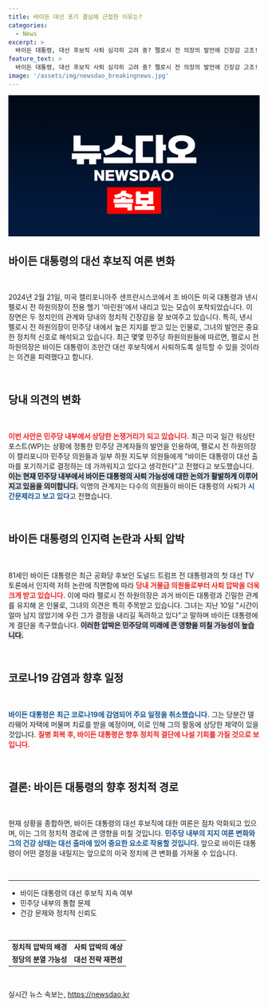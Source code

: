 ```yaml
---
title: 바이든 대선 포기 결심에 근접한 이유는?
categories:
  - News
excerpt: >
  바이든 대통령, 대선 후보직 사퇴 심각히 고려 중? 펠로시 전 의장의 발언에 긴장감 고조! 민주당 내 압박이 커지고 있는 가운데, 81세의 바이든은 코로나19로 일정 취소 후 깊은 고민의 시간을 가지게 될까?
feature_text: >
  바이든 대통령, 대선 후보직 사퇴 심각히 고려 중? 펠로시 전 의장의 발언에 긴장감 고조! 민주당 내 압박이 커지고 있는 가운데, 81세의 바이든은 코로나19로 일정 취소 후 깊은 고민의 시간을 가지게 될까?
image: '/assets/img/newsdao_breakingnews.jpg'
---
```


<p><img src="/assets/img/newsdao_breakingnews.jpg" alt="cryptoinkorea 속보" /></p>

<h2 data-ke-size="size26">바이든 대통령의 대선 후보직 여론 변화</h2>

<p data-ke-size="size16">&nbsp;</p>

<p data-ke-size="size16">2024년 2월 21일, 미국 캘리포니아주 샌프란시스코에서 조 바이든 미국 대통령과 낸시 펠로시 전 하원의장이 전용 헬기 '마린원'에서 내리고 있는 모습이 포착되었습니다. 이 장면은 두 정치인의 관계와 당내의 정치적 긴장감을 잘 보여주고 있습니다. 특히, 낸시 펠로시 전 하원의장이 민주당 내에서 높은 지지를 받고 있는 인물로, 그녀의 발언은 중요한 정치적 신호로 해석되고 있습니다. 최근 몇몇 민주당 하원의원들에 따르면, 펠로시 전 하원의장은 바이든 대통령이 조만간 대선 후보직에서 사퇴하도록 설득할 수 있을 것이라는 의견을 피력했다고 합니다.</p>

<p data-ke-size="size16">&nbsp;</p>

<h2 data-ke-size="size26">당내 의견의 변화</h2>

<p data-ke-size="size16">&nbsp;</p>

<p data-ke-size="size16"><b><span style="color: #ee2323;">이번 사안은 민주당 내부에서 상당한 논쟁거리가 되고 있습니다.</span></b> 최근 미국 일간 워싱턴포스트(WP)는 상황에 정통한 민주당 관계자들의 발언을 인용하여, 펠로시 전 하원의장이 캘리포니아 민주당 의원들과 일부 하원 지도부 의원들에게 "바이든 대통령이 대선 출마를 포기하기로 결정하는 데 가까워지고 있다고 생각한다"고 전했다고 보도했습니다. <b><span style="background-color: #21538527;">이는 현재 민주당 내부에서 바이든 대통령의 사퇴 가능성에 대한 논의가 활발하게 이루어지고 있음을 의미합니다.</span></b> 익명의 관계자는 다수의 의원들이 바이든 대통령의 사퇴가 <b><span style="color: #1a5490;">시간문제라고 보고 있다</span></b>고 전했습니다.</p>

<p data-ke-size="size16">&nbsp;</p>

<h2 data-ke-size="size26">바이든 대통령의 인지력 논란과 사퇴 압박</h2>

<p data-ke-size="size16">&nbsp;</p>

<p data-ke-size="size16">81세인 바이든 대통령은 최근 공화당 후보인 도널드 트럼프 전 대통령과의 첫 대선 TV 토론에서 인지력 저하 논란에 직면함에 따라 <b><span style="color: #ee2323;">당내 거물급 의원들로부터 사퇴 압박을 더욱 크게 받고 있습니다.</span></b> 이에 따라 펠로시 전 하원의장은 과거 바이든 대통령과 긴밀한 관계를 유지해 온 인물로, 그녀의 의견은 특히 주목받고 있습니다. 그녀는 지난 10일 "시간이 얼마 남지 않았기에 우린 그가 결정을 내리길 독려하고 있다"고 말하며 바이든 대통령에게 결단을 촉구했습니다. <b><span style="background-color: #21538527;">이러한 압박은 민주당의 미래에 큰 영향을 미칠 가능성이 높습니다.</span></b> </p>

<p data-ke-size="size16">&nbsp;</p>

<h2 data-ke-size="size26">코로나19 감염과 향후 일정</h2>

<p data-ke-size="size16">&nbsp;</p>

<p data-ke-size="size16"><b><span style="color: #1a5490;">바이든 대통령은 최근 코로나19에 감염되어 주요 일정을 취소했습니다.</span></b> 그는 당분간 델라웨어 자택에 머물며 치료를 받을 예정이며, 이로 인해 그의 활동에 상당한 제약이 있을 것입니다. <b><span style="color: #ee2323;">질병 회복 후, 바이든 대통령은 향후 정치적 결단에 나설 기회를 가질 것으로 보입니다.</span></b> </p>

<p data-ke-size="size16">&nbsp;</p>

<h2 data-ke-size="size26">결론: 바이든 대통령의 향후 정치적 경로</h2>

<p data-ke-size="size16">&nbsp;</p>

<p data-ke-size="size16">현재 상황을 종합하면, 바이든 대통령의 대선 후보직에 대한 여론은 점차 악화되고 있으며, 이는 그의 정치적 경로에 큰 영향을 미칠 것입니다. <b><span style="color: #1a5490;">민주당 내부의 지지 여론 변화와 그의 건강 상태는 대선 출마에 있어 중요한 요소로 작용할 것입니다.</span></b> 앞으로 바이든 대통령이 어떤 결정을 내릴지는 앞으로의 미국 정치에 큰 변화를 가져올 수 있습니다.</p>

<p data-ke-size="size16">&nbsp;</p>

<hr />

<ul>
<li> 바이든 대통령의 대선 후보직 지속 여부</li>
<li> 민주당 내부의 통합 문제</li>
<li> 건강 문제와 정치적 신뢰도</li>
</ul>

<p data-ke-size="size16">&nbsp;</p>

<table>
<tr>
<td style="text-align: center; height: 17px;"><b>정치적 압박의 배경</b></td>
<td style="text-align: center; height: 17px;"><b>사퇴 압박의 예상</b></td>
</tr>
<tr>
<td style="text-align: center; height: 17px;"><b>정당의 분열 가능성</b></td>
<td style="text-align: center; height: 17px;"><b>대선 전략 재편성</b></td>
</tr>
</table>

<p data-ke-size="size16">&nbsp;</p>
실시간 뉴스 속보는, <a href="https://newsdao.kr" rel="dofollow">https://newsdao.kr</a>


